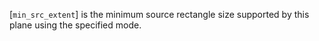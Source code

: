 [`min_src_extent`] is the minimum source rectangle size supported by
this plane using the specified mode.